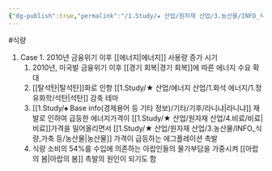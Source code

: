 ```yaml
---
{"dg-publish":true,"permalink":"/1.Study/★ 산업/원자재 산업/3.농산물/INFO_식량,가축 등/에그플레이션/","created":"2024-11-20T21:02:28.930+09:00","updated":"2025-06-03T20:07:20.775+09:00"}
---
```


#식량 



1. Case 1. 2010년 금융위기 이후 [[에너지\|에너지]] 사용량 증가 시기
	1. 2010년, 미국발 금융위기 이후 [[경기 회복\|경기 회복]]에 따른 에너지 수요 확대
	2. [[탈석탄\|탈석탄]]화로 인항 [[1.Study/★ 산업/에너지 산업/1.화석 에너지/1.정유화학/석탄\|석탄]] 감축 테마
	3. [[1.Study/♠ Base info(경제용어 등 기타 정보)/기타/기후/라니냐\|라니냐]] 재발로 인하여 급등한 에너지가격이 [[1.Study/★ 산업/원자재 산업/4.비료/비료\|비료]]가격을 밀어올리면서 [[1.Study/★ 산업/원자재 산업/3.농산물/INFO_식량,가축 등/농산물\|농산물]] 가격이 급등하는 에그플레이션 촉발
	4. 식량 소비의 54%를 수입에 의존하는 아랍인들의 물가부담을 가중시켜 [[아랍의 봄\|아랍의 봄]] 촉발의 원인이 되기도 함